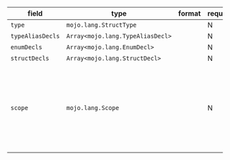 | field | type | format | required | default | description |
|---|---|---|---|---|---|
| `type` | `mojo.lang.StructType` |  | N |  |  |
| `typeAliasDecls` | `Array<mojo.lang.TypeAliasDecl>` |  | N |  |  |
| `enumDecls` | `Array<mojo.lang.EnumDecl>` |  | N |  |  |
| `structDecls` | `Array<mojo.lang.StructDecl>` |  | N |  |  |
| `scope` | `mojo.lang.Scope` |  | N |  | A Scope maintains the set of named language entities declaredin the scope and a link to the immediately surrounding (enclosing)scope. |
